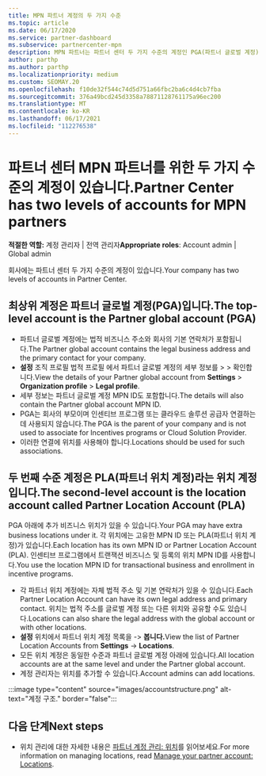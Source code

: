 ```yaml
---
title: MPN 파트너 계정의 두 가지 수준
ms.topic: article
ms.date: 06/17/2020
ms.service: partner-dashboard
ms.subservice: partnercenter-mpn
description: MPN 파트너는 파트너 센터 두 가지 수준의 계정인 PGA(파트너 글로벌 계정) 및 PLA(파트너 위치 계정)에 대해 알아볼 수 있습니다.
author: parthp
ms.author: parthp
ms.localizationpriority: medium
ms.custom: SEOMAY.20
ms.openlocfilehash: f10de32f544c74d5d751a66fbc2ba6c4d4cb7fba
ms.sourcegitcommit: 376a49bcd245d3358a78871128761175a96ec200
ms.translationtype: MT
ms.contentlocale: ko-KR
ms.lasthandoff: 06/17/2021
ms.locfileid: "112276538"
---
```

# <a name="partner-center-has-two-levels-of-accounts-for-mpn-partners"></a><span data-ttu-id="96467-103">파트너 센터 MPN 파트너를 위한 두 가지 수준의 계정이 있습니다.</span><span class="sxs-lookup"><span data-stu-id="96467-103">Partner Center has two levels of accounts for MPN partners</span></span>

<span data-ttu-id="96467-104">**적절한 역할:** 계정 관리자 | 전역 관리자</span><span class="sxs-lookup"><span data-stu-id="96467-104">**Appropriate roles**: Account admin | Global admin</span></span>

<span data-ttu-id="96467-105">회사에는 파트너 센터 두 가지 수준의 계정이 있습니다.</span><span class="sxs-lookup"><span data-stu-id="96467-105">Your company has two levels of accounts in Partner Center.</span></span>

## <a name="the-top-level-account-is-the-partner-global-account-pga"></a><span data-ttu-id="96467-106">최상위 계정은 파트너 글로벌 계정(PGA)입니다.</span><span class="sxs-lookup"><span data-stu-id="96467-106">The top-level account is the Partner global account (PGA)</span></span>

- <span data-ttu-id="96467-107">파트너 글로벌 계정에는 법적 비즈니스 주소와 회사의 기본 연락처가 포함됩니다.</span><span class="sxs-lookup"><span data-stu-id="96467-107">The Partner global account contains the legal business address and the primary contact for your company.</span></span> 
- <span data-ttu-id="96467-108">**설정** 조직 프로필 법적 프로필 에서 파트너 글로벌 계정의 세부 정보를  >    >  확인합니다.</span><span class="sxs-lookup"><span data-stu-id="96467-108">View the details of your Partner global account from **Settings** > **Organization profile** > **Legal profile**.</span></span>
- <span data-ttu-id="96467-109">세부 정보는 파트너 글로벌 계정 MPN ID도 포함합니다.</span><span class="sxs-lookup"><span data-stu-id="96467-109">The details will also contain the Partner global account MPN ID.</span></span> 
- <span data-ttu-id="96467-110">PGA는 회사의 부모이며 인센티브 프로그램 또는 클라우드 솔루션 공급자 연결하는 데 사용되지 않습니다.</span><span class="sxs-lookup"><span data-stu-id="96467-110">The PGA is the parent of your company and is not used to associate for Incentives programs or Cloud Solution Provider.</span></span> 
- <span data-ttu-id="96467-111">이러한 연결에 위치를 사용해야 합니다.</span><span class="sxs-lookup"><span data-stu-id="96467-111">Locations should be used for such associations.</span></span>

## <a name="the-second-level-account-is-the-location-account-called-partner-location-account-pla"></a><span data-ttu-id="96467-112">두 번째 수준 계정은 PLA(파트너 위치 계정)라는 위치 계정입니다.</span><span class="sxs-lookup"><span data-stu-id="96467-112">The second-level account is the location account called Partner Location Account (PLA)</span></span>

<span data-ttu-id="96467-113">PGA 아래에 추가 비즈니스 위치가 있을 수 있습니다.</span><span class="sxs-lookup"><span data-stu-id="96467-113">Your PGA may have extra business locations under it.</span></span> <span data-ttu-id="96467-114">각 위치에는 고유한 MPN ID 또는 PLA(파트너 위치 계정)가 있습니다.</span><span class="sxs-lookup"><span data-stu-id="96467-114">Each location has its own MPN ID or Partner Location Account (PLA).</span></span> <span data-ttu-id="96467-115">인센티브 프로그램에서 트랜잭션 비즈니스 및 등록의 위치 MPN ID를 사용합니다.</span><span class="sxs-lookup"><span data-stu-id="96467-115">You use the location MPN ID for transactional business and enrollment in incentive programs.</span></span>

- <span data-ttu-id="96467-116">각 파트너 위치 계정에는 자체 법적 주소 및 기본 연락처가 있을 수 있습니다.</span><span class="sxs-lookup"><span data-stu-id="96467-116">Each Partner Location Account can have its own legal address and primary contact.</span></span> <span data-ttu-id="96467-117">위치는 법적 주소를 글로벌 계정 또는 다른 위치와 공유할 수도 있습니다.</span><span class="sxs-lookup"><span data-stu-id="96467-117">Locations can also share the legal address with the global account or with other locations.</span></span>
- <span data-ttu-id="96467-118">**설정** 위치에서 파트너 위치 계정 목록을  ->  **봅니다.**</span><span class="sxs-lookup"><span data-stu-id="96467-118">View the list of Partner Location Accounts from **Settings** -> **Locations**.</span></span>
- <span data-ttu-id="96467-119">모든 위치 계정은 동일한 수준과 파트너 글로벌 계정 아래에 있습니다.</span><span class="sxs-lookup"><span data-stu-id="96467-119">All location accounts are at the same level and under the Partner global account.</span></span>
- <span data-ttu-id="96467-120">계정 관리자는 위치를 추가할 수 있습니다.</span><span class="sxs-lookup"><span data-stu-id="96467-120">Account admins can add locations.</span></span>

:::image type="content" source="images/accountstructure.png" alt-text="계정 구조." border="false":::

## <a name="next-steps"></a><span data-ttu-id="96467-122">다음 단계</span><span class="sxs-lookup"><span data-stu-id="96467-122">Next steps</span></span>

- <span data-ttu-id="96467-123">위치 관리에 대한 자세한 내용은 [파트너 계정 관리: 위치](manage-locations.md)를 읽어보세요.</span><span class="sxs-lookup"><span data-stu-id="96467-123">For more information on managing locations, read [Manage your partner account: Locations](manage-locations.md).</span></span>
